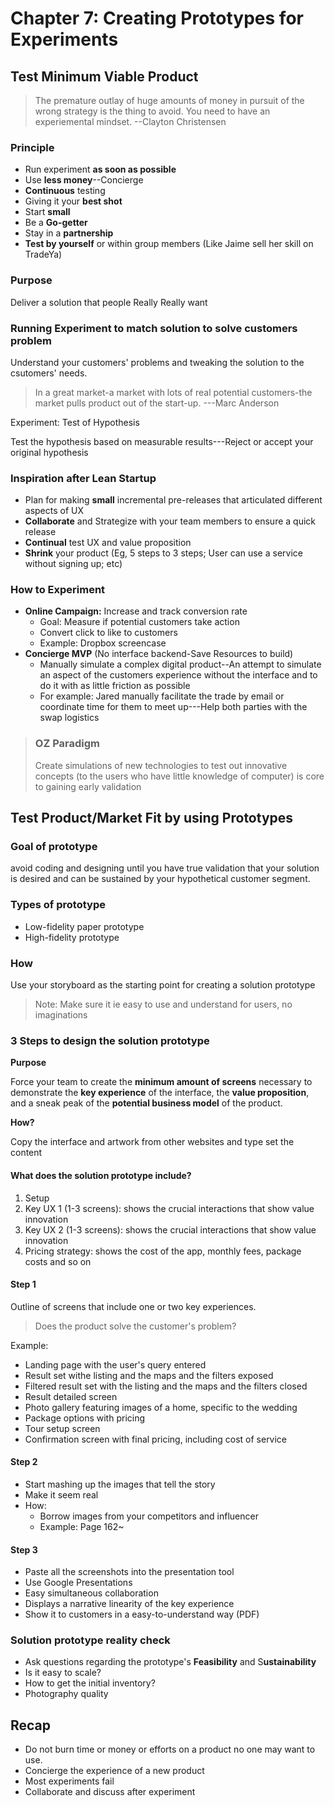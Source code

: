 # Chapter 7: Creating Prototypes for Experiments

## Test Minimum Viable Product

> The premature outlay of huge amounts of money in pursuit of the wrong strategy is the thing to avoid. You need to have an experiemental mindset. --Clayton Christensen

### Principle

* Run experiment **as soon as possible**
* Use **less money**--Concierge 
* **Continuous** testing
* Giving it your **best shot**
* Start **small**
* Be a **Go-getter**
* Stay in a **partnership**
* **Test by yourself** or within group members \(Like Jaime sell her skill on TradeYa\)

### Purpose

Deliver a solution that people Really Really want

### Running Experiment to match solution to solve customers problem

Understand your customers' problems and tweaking the solution to the csutomers' needs.

> In a great market-a market with lots of real potential customers-the market pulls product out of the start-up. ---Marc Anderson

Experiment: Test of Hypothesis

Test the hypothesis based on measurable results---Reject or accept your original hypothesis

### Inspiration after Lean Startup

* Plan for making **small** incremental pre-releases that articulated different aspects of UX
* **Collaborate** and Strategize with your team members to ensure a quick release
* **Continual** test UX and value proposition
* **Shrink** your product \(Eg, 5 steps to 3 steps; User can use a service without signing up; etc\)

### How to Experiment

* **Online Campaign:** Increase and track conversion rate
  * Goal: Measure if potential customers take action
  * Convert click to like to customers 
  * Example: Dropbox screencase
* **Concierge MVP** \(No interface backend-Save Resources to build\)
  * Manually simulate a complex digital product--An attempt to simulate an aspect of the customers experience without the interface and to do it with as little friction as possible
  * For example: Jared manually facilitate the trade by email or coordinate time for them to meet up---Help both parties with the swap logistics

> ### OZ Paradigm
>
> Create simulations of new technologies to test out innovative concepts \(to the users who have little knowledge of computer\) is core to gaining early validation

## Test Product/Market Fit by using Prototypes

### Goal of prototype

avoid coding and designing until you have true validation that your solution is desired and can be sustained by your hypothetical customer segment.

### Types of prototype

* Low-fidelity paper prototype
* High-fidelity prototype

### How

Use your storyboard as the starting point for creating a solution prototype 

> Note: Make sure it ie easy to use and understand for users, no imaginations

### 3 Steps to design the solution prototype

**Purpose**

Force your team to create the **minimum amount of screens** necessary to demonstrate the **key experience** of the interface, the **value proposition**, and a sneak peak of the **potential business model** of the product.

**How?**

Copy the interface and artwork from other websites and type set the content

#### What does the solution prototype include?

1. Setup
2. Key UX 1 \(1-3 screens\): shows the crucial interactions that show value innovation
3. Key UX 2 \(1-3 screens\): shows the crucial interactions that show value innovation
4. Pricing strategy: shows the cost of the app, monthly fees, package costs and so on

#### Step 1

Outline of screens that include one or two key experiences.

> Does the product solve the customer's problem?

Example:

* Landing page with the user's query entered
* Result set withe listing and the maps and the filters exposed
* Filtered result set with the listing and the maps and the filters closed
* Result detailed screen
* Photo gallery featuring images of a home, specific to the wedding
* Package options with pricing
* Tour setup screen
* Confirmation screen with final pricing, including cost of service

#### Step 2 

* Start mashing up the images that tell the story
* Make it seem real
* How:
  * Borrow images from your competitors and influencer
  * Example: Page 162~

#### Step 3 

* Paste all the screenshots into the presentation tool
* Use Google Presentations 
* Easy simultaneous collaboration
* Displays a narrative  linearity of the key experience
* Show it to customers in a easy-to-understand way \(PDF\)

### Solution prototype reality check

* Ask questions regarding the prototype's **Feasibility** and S**ustainability**
* Is it easy to scale?
* How to get the initial inventory?
* Photography quality

## **Recap**

* Do not burn time or money or efforts on a product no one may want to use.
* Concierge the experience of a new product
* Most experiments fail
* Collaborate and discuss after experiment 

